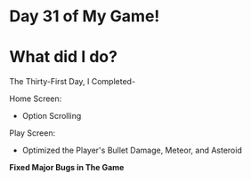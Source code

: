 # Day 31 of My Game!

# What did I do?

The Thirty-First Day, I Completed-

Home Screen:
* Option Scrolling

Play Screen:

* Optimized the Player's Bullet Damage, Meteor, and Asteroid
 
**Fixed Major Bugs in The Game**

